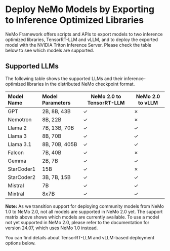 # Deploy NeMo Models by Exporting to Inference Optimized Libraries

NeMo Framework offers scripts and APIs to export models to two inference optimized libraries, TensorRT-LLM and vLLM, and to deploy the exported model with the NVIDIA Triton Inference Server. Please check the table below to see which models are supported.


## Supported LLMs

The following table shows the supported LLMs and their inference-optimized libraries in the distributed NeMo checkpoint format.



| Model Name| Model Parameters| NeMo 2.0 to TensorRT-LLM | NeMo 2.0 to vLLM |
|:--------- | :-------------- |--------------------------|------------------|
|GPT        |   2B, 8B, 43B   | &check;                  | &cross;          | 
|Nemotron   |   8B, 22B       | &check;                  | &cross;          | 
|Llama 2    |   7B, 13B, 70B  | &check;                  | &check;          |
|Llama 3    |   8B, 70B       | &check;                  | &check;           | 
|Llama 3.1  |   8B, 70B, 405B | &check;                  | &check;          |
|Falcon     |   7B, 40B       | &check;                  | &cross;                 |
|Gemma      |   2B, 7B        | &check;                  | &check;                 |
|StarCoder1 |   15B           | &check;                  | &cross;                 |
|StarCoder2 |   3B, 7B, 15B   | &check;                  | &check;                 | 
|Mistral    |   7B            | &check;                  | &check;                 |
|Mixtral    |   8x7B          | &check;                  | &check;                 |


**Note:** As we transition support for deploying community models from NeMo 1.0 to NeMo 2.0, not all models are supported in NeMo 2.0 yet. The support matrix above shows which models are currently available. To use a model not yet supported in NeMo 2.0, please refer to the documentation for version 24.07, which uses NeMo 1.0 instead.

You can find details about TensorRT-LLM and vLLM-based deployment options below.